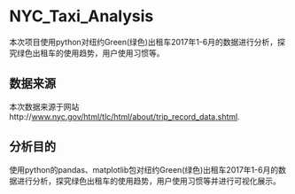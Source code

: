 # NYC_Taxi_Analysis
本次项目使用python对纽约Green(绿色)出租车2017年1-6月的数据进行分析，探究绿色出租车的使用趋势，用户使用习惯等。
## 数据来源
本次数据来源于网站http://www.nyc.gov/html/tlc/html/about/trip_record_data.shtml.
## 分析目的
使用python的pandas、matplotlib包对纽约Green(绿色)出租车2017年1-6月的数据进行分析，探究绿色出租车的使用趋势，用户使用习惯等并进行可视化展示。
